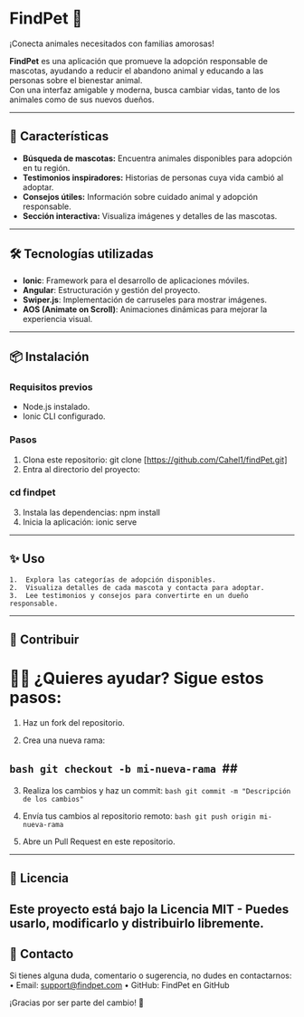 # FindPet 🐾  
¡Conecta animales necesitados con familias amorosas!

**FindPet** es una aplicación que promueve la adopción responsable de mascotas, ayudando a reducir el abandono animal y educando a las personas sobre el bienestar animal.  
Con una interfaz amigable y moderna, busca cambiar vidas, tanto de los animales como de sus nuevos dueños.

---

## 🚀 Características  
- **Búsqueda de mascotas:** Encuentra animales disponibles para adopción en tu región.  
- **Testimonios inspiradores:** Historias de personas cuya vida cambió al adoptar.  
- **Consejos útiles:** Información sobre cuidado animal y adopción responsable.  
- **Sección interactiva:** Visualiza imágenes y detalles de las mascotas.  

---

## 🛠️ Tecnologías utilizadas  
- **Ionic**: Framework para el desarrollo de aplicaciones móviles.  
- **Angular**: Estructuración y gestión del proyecto.  
- **Swiper.js**: Implementación de carruseles para mostrar imágenes.  
- **AOS (Animate on Scroll)**: Animaciones dinámicas para mejorar la experiencia visual.  

---

## 📦 Instalación  

### Requisitos previos  
- Node.js instalado.  
- Ionic CLI configurado.  

### Pasos  
1. Clona este repositorio: 
  git clone [https://github.com/Cahel1/findPet.git]
2.	Entra al directorio del proyecto:
  ### cd findpet
3.	Instala las dependencias:
  npm install
4.	Inicia la aplicación:
  ionic serve
---
## ✨ Uso
	1.	Explora las categorías de adopción disponibles.
	2.	Visualiza detalles de cada mascota y contacta para adoptar.
	3.	Lee testimonios y consejos para convertirte en un dueño responsable.
---
## 🤝 Contribuir

# 🧑‍💻 ¿Quieres ayudar? Sigue estos pasos:

 1. Haz un fork del repositorio.

 2. Crea una nueva rama:
## ```bash git checkout -b mi-nueva-rama ```##

 3. Realiza los cambios y haz un commit:
```bash git commit -m "Descripción de los cambios"```

 4. Envía tus cambios al repositorio remoto:
```bash git push origin mi-nueva-rama```

 5. Abre un Pull Request en este repositorio.
--- 
## 📜 Licencia
Este proyecto está bajo la Licencia MIT - Puedes usarlo, modificarlo y distribuirlo libremente.
---
## 💌 Contacto

Si tienes alguna duda, comentario o sugerencia, no dudes en contactarnos:
	•	Email: support@findpet.com
	•	GitHub: FindPet en GitHub

¡Gracias por ser parte del cambio! 🐾

